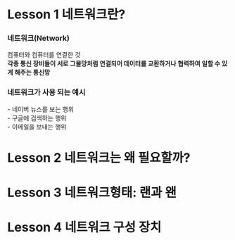 <!DOCTYPE>
<html>
  <head>
  </head>
  <body>
    <h1>Lesson 1 네트워크란?</h1>
    <h3><b>네트워크(Network)</b></h3>컴퓨터와 컴퓨터를 연결한 것<br>
    <b>각종 통신 장비들이 서로 그물망처럼 연결되어 데이터를 교환하거나 협력하여 일할 수 있게 해주는 통신망</b><br>
    <h3>네트워크가 사용 되는 예시</h3>
     - 네이버 뉴스를 보는 행위
    <br>- 구글에 검색하는 행위
    <br>- 이메일을 보내는 행위
    <h1>Lesson 2 네트워크는 왜 필요할까?</h1>
    <h1>Lesson 3 네트워크형태: 랜과 왠</h1>
    <h1>Lesson 4 네트워크 구성 장치</h1>
  </body>
</html>


